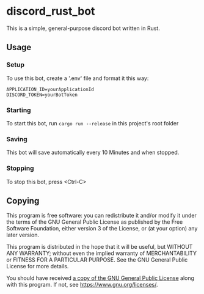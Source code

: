 # discord_rust_bot

This is a simple, general-purpose discord bot written in Rust.

## Usage 

### Setup

To use this bot, create a  '.env' file and format it this way:

```
APPLICATION_ID=yourApplicationId
DISCORD_TOKEN=yourBotToken
```

### Starting 

To start this bot, run `cargo run --release` in this project's root folder

### Saving 

This bot will save automatically every 10 Minutes and when stopped.

### Stopping

To stop this bot, press \<Ctrl-C>

## Copying

This program is free software: you can redistribute it and/or modify
it under the terms of the GNU General Public License as published by
the Free Software Foundation, either version 3 of the License, or
(at your option) any later version.

This program is distributed in the hope that it will be useful,
but WITHOUT ANY WARRANTY; without even the implied warranty of
MERCHANTABILITY or FITNESS FOR A PARTICULAR PURPOSE.  See the
GNU General Public License for more details.

You should have received [a copy of the GNU General Public License](./LICENSE.md)
along with this program.  If not, see https://www.gnu.org/licenses/.

